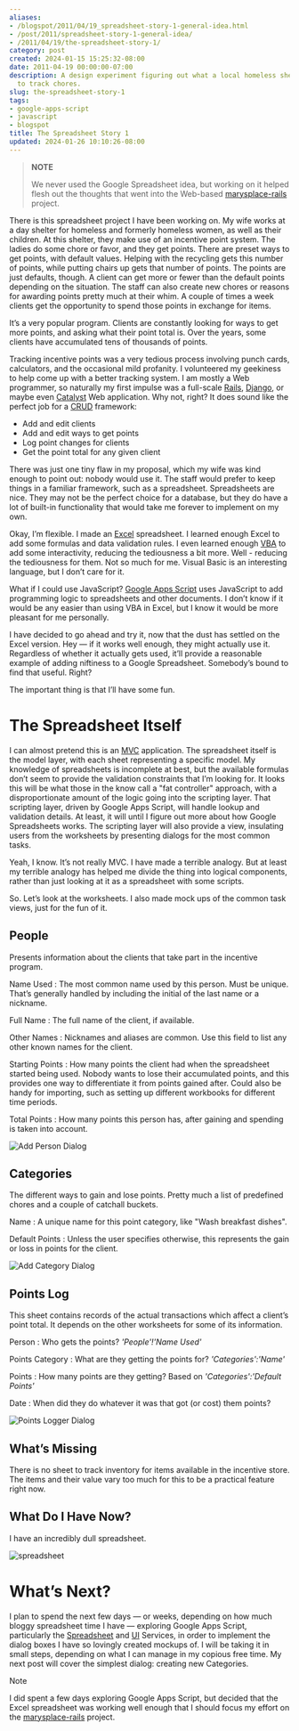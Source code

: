 ```yaml
---
aliases:
- /blogspot/2011/04/19_spreadsheet-story-1-general-idea.html
- /post/2011/spreadsheet-story-1-general-idea/
- /2011/04/19/the-spreadsheet-story-1/
category: post
created: 2024-01-15 15:25:32-08:00
date: 2011-04-19 00:00:00-07:00
description: A design experiment figuring out what a local homeless shelter needs
  to track chores.
slug: the-spreadsheet-story-1
tags:
- google-apps-script
- javascript
- blogspot
title: The Spreadsheet Story 1
updated: 2024-01-26 10:10:26-08:00
---
```


> 
 > **NOTE**
>
 > We never used the Google Spreadsheet idea, but working on it helped flesh out the thoughts that went into the Web-based [marysplace-rails](https://github.com/brianwisti/marysplace-rails) project.

There is this spreadsheet project I have been working on. My wife works
at a day shelter for homeless and formerly homeless women, as well as
their children. At this shelter, they make use of an incentive point
system. The ladies do some chore or favor, and they get points. There
are preset ways to get points, with default values. Helping with the
recycling gets this number of points, while putting chairs up gets that
number of points. The points are just defaults, though. A client can get
more or fewer than the default points depending on the situation. The
staff can also create new chores or reasons for awarding points pretty
much at their whim. A couple of times a week clients get the opportunity
to spend those points in exchange for items.

It’s a very popular program. Clients are constantly looking for ways to
get more points, and asking what their point total is. Over the years,
some clients have accumulated tens of thousands of points.

Tracking incentive points was a very tedious process involving punch
cards, calculators, and the occasional mild profanity. I volunteered my
geekiness to help come up with a better tracking system. I am mostly a
Web programmer, so naturally my first impulse was a full-scale
[Rails](http://rubyonrails.org), [Django](http://www.djangoproject.com),
or maybe even [Catalyst](http://www.catalystframework.org) Web
application. Why not, right? It does sound like the perfect job for a
[CRUD](http://en.wikipedia.org/wiki/Create,_read,_update_and_delete)
framework:

* Add and edit clients
* Add and edit ways to get points
* Log point changes for clients
* Get the point total for any given client

There was just one tiny flaw in my proposal, which my wife was kind
enough to point out: nobody would use it. The staff would prefer to keep
things in a familiar framework, such as a spreadsheet. Spreadsheets are
nice. They may not be the perfect choice for a database, but they do
have a lot of built-in functionality that would take me forever to
implement on my own.

Okay, I’m flexible. I made an
[Excel](http://office.microsoft.com/en-us/excel/) spreadsheet. I learned
enough Excel to add some formulas and data validation rules. I even
learned enough
[VBA](http://en.wikipedia.org/wiki/Visual_Basic_for_Applications) to add
some interactivity, reducing the tediousness a bit more. Well - reducing
the tediousness for them. Not so much for me. Visual Basic is an
interesting language, but I don’t care for it.

What if I could use JavaScript? [Google Apps
Script](http://code.google.com/googleapps/appsscript/) uses JavaScript
to add programming logic to spreadsheets and other documents. I don’t
know if it would be any easier than using VBA in Excel, but I know it
would be more pleasant for me personally.

I have decided to go ahead and try it, now that the dust has settled on
the Excel version. Hey — if it works well enough, they might actually
use it. Regardless of whether it actually gets used, it’ll provide a
reasonable example of adding niftiness to a Google Spreadsheet.
Somebody’s bound to find that useful. Right?

The important thing is that I’ll have some fun.

# The Spreadsheet Itself

I can almost pretend this is an
[MVC](https://en.wikipedia.org/wiki/Model%E2%80%93view%E2%80%93controller)
application. The spreadsheet itself is the model layer, with each sheet
representing a specific model. My knowledge of spreadsheets is
incomplete at best, but the available formulas don’t seem to provide the
validation constraints that I’m looking for. It looks this will be what
those in the know call a "fat controller" approach, with a
disproportionate amount of the logic going into the scripting layer.
That scripting layer, driven by Google Apps Script, will handle lookup
and validation details. At least, it will until I figure out more about
how Google Spreadsheets works. The scripting layer will also provide a
view, insulating users from the worksheets by presenting dialogs for the
most common tasks.

Yeah, I know. It’s not really MVC. I have made a terrible analogy. But
at least my terrible analogy has helped me divide the thing into logical
components, rather than just looking at it as a spreadsheet with some
scripts.

So. Let’s look at the worksheets. I also made mock ups of the common
task views, just for the fun of it.

## People

Presents information about the clients that take part in the incentive
program.

Name Used
: The most common name used by this person. Must be unique. That’s
generally handled by including the initial of the last name or a
nickname.

Full Name
: The full name of the client, if available.

Other Names
: Nicknames and aliases are common. Use this field to list any other
known names for the client.

Starting Points
: How many points the client had when the spreadsheet started being
used. Nobody wants to lose their accumulated points, and this
provides one way to differentiate it from points gained after. Could
also be handy for importing, such as setting up different workbooks
for different time periods.

Total Points
: How many points this person has, after gaining and spending is taken
into account.

![Add Person Dialog](attachments/img/2011/NewPersonDialog.png)

## Categories

The different ways to gain and lose points. Pretty much a list of
predefined chores and a couple of catchall buckets.

Name
: A unique name for this point category, like "Wash breakfast dishes".

Default Points
: Unless the user specifies otherwise, this represents the gain or
loss in points for the client.

![Add Category Dialog](attachments/img/2011/NewCategoryDialog.png)

## Points Log

This sheet contains records of the actual transactions which affect a
client’s point total. It depends on the other worksheets for some of its
information.

Person
: Who gets the points? *'People'!'Name Used'*

Points Category
: What are they getting the points for? *'Categories':'Name'*

Points
: How many points are they getting? Based on *'Categories':'Default
Points'*

Date
: When did they do whatever it was that got (or cost) them points?

![Points Logger Dialog](attachments/img/2011/PointsLoggerDialog.png)

## What’s Missing

There is no sheet to track inventory for items available in the
incentive store. The items and their value vary too much for this to be
a practical feature right now.

## What Do I Have Now?

I have an incredibly dull spreadsheet.

![spreadsheet](attachments/img/2011/spreadsheet-01.png)

# What’s Next?

I plan to spend the next few days — or weeks, depending on how much
bloggy spreadsheet time I have — exploring Google Apps Script,
particularly the
[Spreadsheet](http://code.google.com/googleapps/appsscript/service_spreadsheet.html)
and [UI](http://code.google.com/googleapps/appsscript/service_ui.html)
Services, in order to implement the dialog boxes I have so lovingly
created mockups of. I will be taking it in small steps, depending on
what I can manage in my copious free time. My next post will cover the
simplest dialog: creating new Categories.

<aside class="admonition note">
<p class="admonition-title">Note</p>

I did spent a few days exploring Google Apps Script, but decided that
the Excel spreadsheet was working well enough that I should focus my
effort on the
[marysplace-rails](https://github.com/brianwisti/marysplace-rails)
project.

</aside>